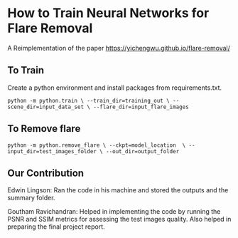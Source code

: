# How to Train Neural Networks for Flare Removal

A Reimplementation of the paper https://yichengwu.github.io/flare-removal/

## To Train
Create a python environment and install packages from requirements.txt.

``python -m python.train \ --train_dir=training_out \ --scene_dir=input_data_set \ --flare_dir=input_flare_images``

## To Remove flare
``python -m python.remove_flare \ --ckpt=model_location  \ --input_dir=test_images_folder \ --out_dir=output_folder``


## Our Contribution
Edwin Lingson: Ran the code in his machine and stored the outputs and the summary folder.

Goutham Ravichandran: Helped in implementing the code by running the PSNR and SSIM metrics for assessing the test images quality. Also helped in preparing the final project report.
